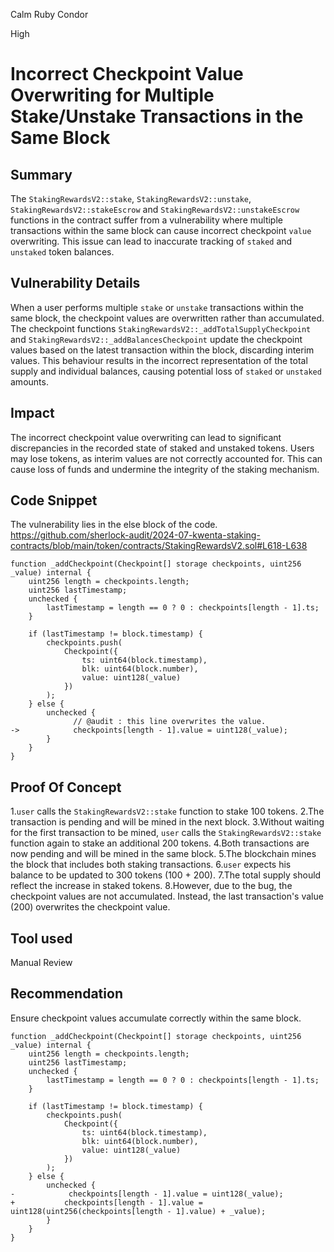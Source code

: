 Calm Ruby Condor

High

# Incorrect Checkpoint Value Overwriting for Multiple Stake/Unstake Transactions in the Same Block

## Summary
The `StakingRewardsV2::stake`, `StakingRewardsV2::unstake`, `StakingRewardsV2::stakeEscrow` and `StakingRewardsV2::unstakeEscrow` functions in the contract suffer from a vulnerability where multiple transactions within the same block can cause incorrect checkpoint `value` overwriting. This issue can lead to inaccurate tracking of `staked` and `unstaked` token balances.
## Vulnerability Details
When a user performs multiple `stake` or `unstake` transactions within the same block, the checkpoint values are overwritten rather than accumulated. The checkpoint functions `StakingRewardsV2::_addTotalSupplyCheckpoint` and `StakingRewardsV2::_addBalancesCheckpoint` update the checkpoint values based on the latest transaction within the block, discarding interim values. This behaviour results in the incorrect representation of the total supply and individual balances, causing potential loss of `staked` or `unstaked` amounts.

## Impact
The incorrect checkpoint value overwriting can lead to significant discrepancies in the recorded state of staked and unstaked tokens. Users may lose tokens, as interim values are not correctly accounted for. This can cause loss of funds and undermine the integrity of the staking mechanism.
## Code Snippet
The vulnerability lies in the else block of the code.
https://github.com/sherlock-audit/2024-07-kwenta-staking-contracts/blob/main/token/contracts/StakingRewardsV2.sol#L618-L638
```solidity
function _addCheckpoint(Checkpoint[] storage checkpoints, uint256 _value) internal {
    uint256 length = checkpoints.length;
    uint256 lastTimestamp;
    unchecked {
        lastTimestamp = length == 0 ? 0 : checkpoints[length - 1].ts;
    }

    if (lastTimestamp != block.timestamp) {
        checkpoints.push(
            Checkpoint({
                ts: uint64(block.timestamp),
                blk: uint64(block.number),
                value: uint128(_value)
            })
        );
    } else {
        unchecked {
              // @audit : this line overwrites the value.
->            checkpoints[length - 1].value = uint128(_value);
        }
    }
}
```
## Proof Of Concept
1.`user` calls the `StakingRewardsV2::stake` function to stake 100 tokens.
2.The transaction is pending and will be mined in the next block.
3.Without waiting for the first transaction to be mined, `user` calls the `StakingRewardsV2::stake`  function again to stake an additional 200 tokens.
4.Both transactions are now pending and will be mined in the same block.
5.The blockchain mines the block that includes both staking transactions.
6.`user` expects his balance to be updated to 300 tokens (100 + 200).
7.The total supply should reflect the increase in staked tokens.
8.However, due to the bug, the checkpoint values are not accumulated. Instead, the last transaction's value (200) overwrites the checkpoint value.
## Tool used

Manual Review

## Recommendation
Ensure checkpoint values accumulate correctly within the same block.
```solidity
function _addCheckpoint(Checkpoint[] storage checkpoints, uint256 _value) internal {
    uint256 length = checkpoints.length;
    uint256 lastTimestamp;
    unchecked {
        lastTimestamp = length == 0 ? 0 : checkpoints[length - 1].ts;
    }

    if (lastTimestamp != block.timestamp) {
        checkpoints.push(
            Checkpoint({
                ts: uint64(block.timestamp),
                blk: uint64(block.number),
                value: uint128(_value)
            })
        );
    } else {
        unchecked {
-            checkpoints[length - 1].value = uint128(_value);
+           checkpoints[length - 1].value = uint128(uint256(checkpoints[length - 1].value) + _value);
        }
    }
}
```